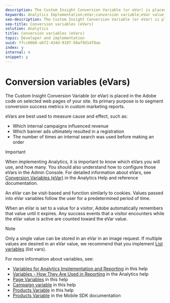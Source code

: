 ```yaml
---
description: The Custom Insight Conversion Variable (or eVar) is placed in the Adobe code on selected web pages of your site. Its primary purpose is to segment conversion success metrics in custom marketing reports.
keywords: Analytics Implementation;eVar;conversion variable;eVar value;conversion;success event
seo-description: The Custom Insight Conversion Variable (or eVar) is placed in the Adobe code on selected web pages of your site. Its primary purpose is to segment conversion success metrics in custom marketing reports.
seo-title: Conversion variables (eVars)
solution: Analytics
title: Conversion variables (eVars)
topic: Developer and implementation
uuid: ffcc00b8-ebf2-434d-9197-58af9d14f8ae
index: y
internal: n
snippet: y
---
```


# Conversion variables (eVars)

The Custom Insight Conversion Variable (or eVar) is placed in the Adobe code on selected web pages of your site. Its primary purpose is to segment conversion success metrics in custom marketing reports.

eVars are best used to measure cause and effect, such as:

* Which internal campaigns influenced revenue 
* Which banner ads ultimately resulted in a registration 
* The number of times an internal search was used before making an order

>[!IMPORTANT]
>
>When implementing Analytics, it is important to know which eVars you will use, and how many. You should also understand how to configure those eVars in the Admin Console. For detailed information about eVars, see [Conversion Variables (eVar)](https://marketing.adobe.com/resources/help/en_US/reference/conversion_var_admin.html) in the Analytics Help and reference documentation.

An eVar can be visit-based and function similarly to cookies. Values passed into eVar variables follow the user for a predetermined period of time.

When an eVar is set to a value for a visitor, Adobe automatically remembers that value until it expires. Any success events that a visitor encounters while the eVar value is active are counted toward the eVar value.

>[!NOTE]
>
>Only a single value can be stored in an eVar in an image request. If multiple values are desired in an eVar value, we recommend that you implement [List variables](listN.md#concept_74541AAC659740B9A6B7CA70FBB33D40) (list vars).

For more information about variables, see:

* [Variables for Analytics Implementation and Reporting](../../implement/js-implementation/c-variables/sc-variables.md#concept_E10E43221A2740FAAF900B79CE1EC5FB) in this help 
* [Variables - How They Are Used in Reporting](https://marketing.adobe.com/resources/help/en_US/reference/variable_definitions.html) in the Analytics help 
* [Page Variables](https://marketing.adobe.com/resources/help/en_US/sc/implement/page-variables.html#) in this help 
* [Campaign variable](campaign.md#concept_C7BF7B8A69D048A6AB482052A98A91F8) in this help 
* [Products Variable](products.md#concept_A4007F6307E4419DAA65E1668A8FEBA2) in this help 
* [Products Variable](https://marketing.adobe.com/resources/help/en_US/mobile/android/products.html) in the Mobile SDK documentation

